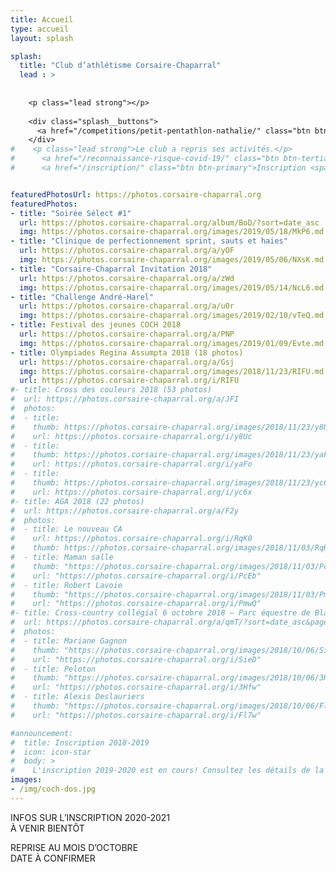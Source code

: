 ```yaml
---
title: Accueil
type: accueil
layout: splash

splash:
  title: "Club d’athlétisme Corsaire-Chaparral"
  lead : >
    
    
    <p class="lead strong"></p>
    
    <div class="splash__buttons">
      <a href="/competitions/petit-pentathlon-nathalie/" class="btn btn-default">Petit pentathlon de Nathalie <span class="icon icon-angle-right"></span></a>
    </div>
#    <p class="lead strong">Le club a repris ses activités.</p>
#      <a href="/reconnaissance-risque-covid-19/" class="btn btn-tertiary">Formulaire de reprise <span class="icon icon-angle-right"></span></a>
#      <a href="/inscription/" class="btn btn-primary">Inscription <span class="icon icon-pencil"></span></a>


featuredPhotosUrl: https://photos.corsaire-chaparral.org
featuredPhotos:
- title: "Soirée Sélect #1"
  url: https://photos.corsaire-chaparral.org/album/BoD/?sort=date_asc
  img: https://photos.corsaire-chaparral.org/images/2019/05/18/MkP6.md.jpg
- title: "Clinique de perfectionnement sprint, sauts et haies"
  url: https://photos.corsaire-chaparral.org/a/yOF
  img: https://photos.corsaire-chaparral.org/images/2019/05/06/NXsK.md.jpg
- title: "Corsaire-Chaparral Invitation 2018"
  url: https://photos.corsaire-chaparral.org/a/zWd
  img: https://photos.corsaire-chaparral.org/images/2019/05/14/NcL6.md.jpg
- title: "Challenge André-Harel"
  url: https://photos.corsaire-chaparral.org/a/u0r
  img: https://photos.corsaire-chaparral.org/images/2019/02/10/vTeQ.md.jpg
- title: Festival des jeunes COCH 2018
  url: https://photos.corsaire-chaparral.org/a/PNP
  img: https://photos.corsaire-chaparral.org/images/2019/01/09/Evte.md.jpg
- title: Olympiades Regina Assumpta 2018 (18 photos)
  url: https://photos.corsaire-chaparral.org/a/Gsj
  img: https://photos.corsaire-chaparral.org/images/2018/11/23/RIFU.md.jpg
  url: https://photos.corsaire-chaparral.org/i/RIFU
#- title: Cross des couleurs 2018 (53 photos)
#  url: https://photos.corsaire-chaparral.org/a/JFI
#  photos:
#  - title: 
#    thumb: https://photos.corsaire-chaparral.org/images/2018/11/23/y8Uc.th.jpg
#    url: https://photos.corsaire-chaparral.org/i/y8Uc
#  - title: 
#    thumb: https://photos.corsaire-chaparral.org/images/2018/11/23/yaFo.th.jpg
#    url: https://photos.corsaire-chaparral.org/i/yaFo
#  - title: 
#    thumb: https://photos.corsaire-chaparral.org/images/2018/11/23/yc6x.th.jpg
#    url: https://photos.corsaire-chaparral.org/i/yc6x
#- title: AGA 2018 (22 photos)
#  url: https://photos.corsaire-chaparral.org/a/F2y
#  photos:
#  - title: Le nouveau CA
#    url: https://photos.corsaire-chaparral.org/i/RqK0
#    thumb: https://photos.corsaire-chaparral.org/images/2018/11/03/RqK0.th.jpg
#  - title: Maman salle
#    thumb: "https://photos.corsaire-chaparral.org/images/2018/11/03/PcEb.th.jpg"
#    url: "https://photos.corsaire-chaparral.org/i/PcEb"
#  - title: Robert Lavoie
#    thumb: "https://photos.corsaire-chaparral.org/images/2018/11/03/PmwQ.th.jpg"
#    url: "https://photos.corsaire-chaparral.org/i/PmwQ"
#- title: Cross-country collégial 6 octobre 2018 – Parc équestre de Blainville (400+ photos)
#  url: https://photos.corsaire-chaparral.org/a/qmT/?sort=date_asc&page=1
#  photos: 
#  - title: Mariane Gagnon
#    thumb: "https://photos.corsaire-chaparral.org/images/2018/10/06/SieD.th.jpg"
#    url: "https://photos.corsaire-chaparral.org/i/SieD"
#  - title: Peloton
#    thumb: "https://photos.corsaire-chaparral.org/images/2018/10/06/3Hfw.th.jpg"
#    url: "https://photos.corsaire-chaparral.org/i/3Hfw"
#  - title: Alexis Deslauriers
#    thumb: "https://photos.corsaire-chaparral.org/images/2018/10/06/Fl7w.th.jpg"
#    url: "https://photos.corsaire-chaparral.org/i/Fl7w"

#announcement:
#  title: Inscription 2018-2019
#  icon: icon-star
#  body: >
#    L'inscription 2019-2020 est en cours! Consultez les détails de la nouvelle saison et [inscrivez-vous ici](/inscription).
images:
- /img/coch-dos.jpg
---
```


INFOS SUR L’INSCRIPTION 2020-2021  
À VENIR BIENTÔT

REPRISE AU MOIS D’OCTOBRE  
DATE À CONFIRMER

<!--
<div class="force-width">
  <img class="img-responsive" alt="Saut en hauteur (Illustration par Raphaël Jean)" src="/img/illustration-marteau.png" />
</div>

_Illustration par Raphaël Jean._

---
-->

<!--

## FAQ

### Quand les entraînements reprendront-ils?

<span class="badge badge-primary">#COVID19</span>
<span class="badge badge-primary">#Entraînements</span>

**En date du jeudi 25 juin, les entraînements ont repris.**
Le club travaille activement avec ses parenaires pour valider les possibilités d’une reprise des activités sécuritaire.

Vous devez d’abord signer le [formulaire de reconnaissance]({{< ref "reconnaissance-risque-covid-19" >}}) liée au risque.

### Un camp de jour sera-t-il offert à l’été 2020?

<span class="badge badge-primary">#COVID19</span>
<span class="badge badge-primary">#CampDeJour</span>

**Non.**
Le camp de jour spécialisé en athlétisme n’est pas considéré comme un camp de première ligne et ne reçoit donc pas de soutien prioritaire.
En raison de la situation sanitaire, le club n’offrira pas son camp de jour à l’été 2020.

### Qu’arrive-t-il de mes heures de bénévolat pour la saison 2019-2020?

<span class="badge badge-primary">#COVID19</span>
<span class="badge badge-primary">#Bénévolat</span>

Il est encore trop tôt pour que le club puisse statuer sur la formule des heures de bénévolat.
Un crédit pourra être octroyé aux familles ayant déjà complété leurs heures lors de l’inscription l’année prochaine, mais nous ne pouvons nous avancer plus.

### Comment puis-je faire de l’athlétisme?

<span class="badge badge-primary">#Entraînements</span>

**Une nouvelle session d’été vient d’être ajoutée.**
Les athlètes inscrits à l’année 2019-2020 peuvent reprendre l’entraînement selon l’horaire régulier.


\- Consultez [l'horaire des entraînements](/club/entrainements/)  
\- [Inscrivez-vous](/inscription/) en ligne


### Quelles sont les catégories d’âge?

_<small>Saison 2019-2020</small>_

| Catégorie              | Année de naissance |
| ---------------------- | -------------------|
| Colibri                | 2011-2012          |
| Minime                 | 2009-2010          |
| Benjamine              | 2007-2008          |
| Cadettte               | 2005-2006          |
| Juvénile               | 2003-2004          |
| Junior                 | 2001-2002          |
| Senior                 | 1986-2000          |
| Vétéran                | 1985 et avant      |

### Où sont les entraînements?

**Club principal (Sainte-Thérèse)** : Stade d'athlétisme Richard-Garneau + Polyvalente Sainte-Thérèse.

<small><em>Note : le club satellite de Lachute reviendra ~~au printemps 2020~~ un jour.</em></small>

### Combien d'heures de bénévolat dois-je faire?

Il est demandé à chaque famille* d'accomplir un minimum de [20&nbsp;heures](/club/inscription/#benevolat) de bénévolat chaque année. Les amis, ça compte aussi!  
<small><em>*À l'exception des colibris, qui n'ont pas à faire de bénévolat.</em></small>

Il n’y a pas de bénévolat demandé pour la session d’été.


### Quelles activités proposez-vous?

Quelques exemples :

\- Le [Demi-Marathon de Blainville](https://demimarathondeblainville.com/fr/)  
\- Un [camp de jour](/camp-de-jour/) spécialisé en athlétisme  
\- Une [clinique](/initiation-course-mise-en-forme/) de course à pied  
\- Des [compétitions](/competitions/) régionales, provinciales et nationales


### Comment puis-je vous contacter?

Référez-vous à la page [contact](/contact/).

### Qui a fait votre logo?

Le formidable [Charles Daoud](https://www.charlesdaoud.com).


-->
